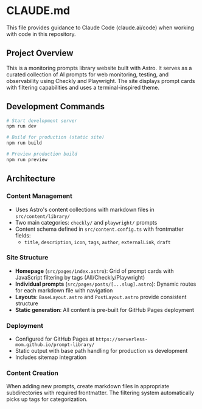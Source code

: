 # CLAUDE.md

This file provides guidance to Claude Code (claude.ai/code) when working with code in this repository.

## Project Overview

This is a monitoring prompts library website built with Astro. It serves as a curated collection of AI prompts for web monitoring, testing, and observability using Checkly and Playwright. The site displays prompt cards with filtering capabilities and uses a terminal-inspired theme.

## Development Commands

```bash
# Start development server
npm run dev

# Build for production (static site)
npm run build

# Preview production build
npm run preview
```

## Architecture

### Content Management
- Uses Astro's content collections with markdown files in `src/content/library/`
- Two main categories: `checkly/` and `playwright/` prompts
- Content schema defined in `src/content.config.ts` with frontmatter fields:
  - `title`, `description`, `icon`, `tags`, `author`, `externalLink`, `draft`

### Site Structure
- **Homepage** (`src/pages/index.astro`): Grid of prompt cards with JavaScript filtering by tags (All/Checkly/Playwright)
- **Individual prompts** (`src/pages/posts/[...slug].astro`): Dynamic routes for each markdown file with navigation
- **Layouts**: `BaseLayout.astro` and `PostLayout.astro` provide consistent structure
- **Static generation**: All content is pre-built for GitHub Pages deployment

### Deployment
- Configured for GitHub Pages at `https://serverless-mom.github.io/prompt-library/`
- Static output with base path handling for production vs development
- Includes sitemap integration

### Content Creation
When adding new prompts, create markdown files in appropriate subdirectories with required frontmatter. The filtering system automatically picks up tags for categorization.